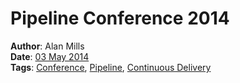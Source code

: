 Pipeline Conference 2014
========================
**Author**: Alan Mills  
**Date**: [03 May 2014](/blog/history/2014-05.md)   
**Tags**: [Conference](/blog/categories/conference.md), [Pipeline](/blog/categories/pipeline.md), [Continuous Delivery](/blog/categories/continuous-delivery.md)
